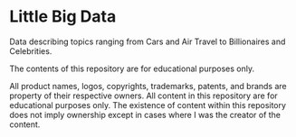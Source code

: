 # Little Big Data

Data describing topics ranging from Cars and Air Travel to Billionaires and Celebrities.

The contents of this repository are for educational purposes only.

All product names, logos, copyrights, trademarks, patents, and brands are property of their respective owners. All content in this repository are for educational purposes only. The existence of content within this repository does not imply ownership except in cases where I was the creator of the content.
